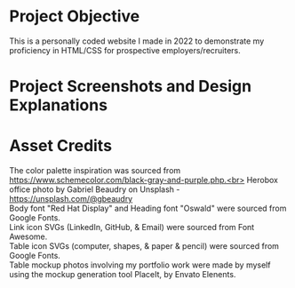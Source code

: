 # Project Objective

This is a personally coded website I made in 2022 to demonstrate my proficiency in HTML/CSS for prospective employers/recruiters.

# Project Screenshots and Design Explanations

# Asset Credits

The color palette inspiration was sourced from https://www.schemecolor.com/black-gray-and-purple.php.<br>
Herobox office photo by Gabriel Beaudry on Unsplash - https://unsplash.com/@gbeaudry<br>
Body font "Red Hat Display" and Heading font "Oswald" were sourced from Google Fonts.<br>
Link icon SVGs (LinkedIn, GitHub, & Email) were sourced from Font Awesome.<br>
Table icon SVGs (computer, shapes, & paper & pencil) were sourced from Google Fonts.<br>
Table mockup photos involving my portfolio work were made by myself using the mockup generation tool PlaceIt, by Envato Elenents.
